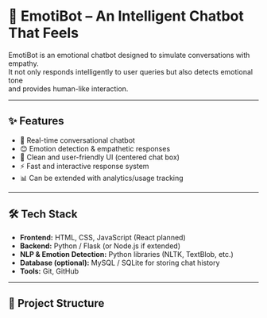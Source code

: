 # 🤖 EmotiBot – An Intelligent Chatbot That Feels  

EmotiBot is an emotional chatbot designed to simulate conversations with empathy.  
It not only responds intelligently to user queries but also detects emotional tone  
and provides human-like interaction.  

---

## ✨ Features
- 💬 Real-time conversational chatbot  
- 😊 Emotion detection & empathetic responses  
- 🎨 Clean and user-friendly UI (centered chat box)  
- ⚡ Fast and interactive response system  
- 📊 Can be extended with analytics/usage tracking  

---

## 🛠️ Tech Stack
- **Frontend:** HTML, CSS, JavaScript (React planned)  
- **Backend:** Python / Flask (or Node.js if extended)  
- **NLP & Emotion Detection:** Python libraries (NLTK, TextBlob, etc.)  
- **Database (optional):** MySQL / SQLite for storing chat history  
- **Tools:** Git, GitHub  

---

## 📂 Project Structure
